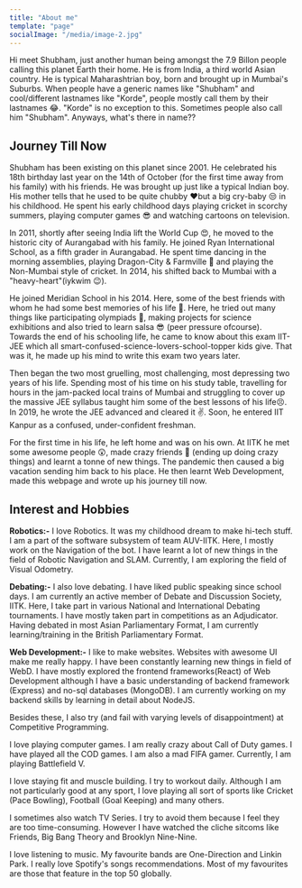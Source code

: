```yaml
---
title: "About me"
template: "page"
socialImage: "/media/image-2.jpg"
---
```


Hi meet Shubham, just another human being amongst the 7.9 Billon people calling this planet Earth their home. He is from India, a third world Asian country. He is typical Maharashtrian boy, born and brought up in Mumbai's Suburbs. When people have a generic names like "Shubham" and cool/different lastnames like "Korde", people mostly call them by their lastnames 😂. "Korde" is no exception to this. Sometimes people also call him "Shubham". Anyways, what's there in name??
<!-- 
*Donec eu libero sit amet quam egestas semper. Aenean ultricies mi vitae est. Mauris placerat eleifend leo. Quisque sit amet est et sapien ullamcorper pharetra. Vestibulum erat wisi, condimentum sed, commodo vitae, ornare sit amet, wisi.* -->

## Journey Till Now

Shubham has been existing on this planet since 2001. He celebrated his 18th birthday last year on the 14th of October (for the first time away from his family) with his friends. He was brought up just like a typical Indian boy. His mother tells that he used to be quite chubby ♥but a big cry-baby 😒 in his childhood. He spent his early childhood days playing cricket in scorchy summers, playing computer games 😎 and watching cartoons on television.

In 2011, shortly after seeing India lift the World Cup 😍, he moved to the historic city of Aurangabad with his family. He joined Ryan International School, as a fifth grader in Aurangabad. He spent time dancing in the morning assemblies, playing Dragon-City & Farmville 🤩 and playing the Non-Mumbai style of cricket. In 2014, his shifted back to Mumbai with a "heavy-heart"(iykwim 😉).

He joined Meridian School in his 2014. Here, some of the best friends with whom he had some best memories of his life 🥰. Here, he tried out many things like participating olympiads 🤔, making projects for science exhibitions and also tried to learn salsa 😎 (peer pressure ofcourse). Towards the end of his schooling life, he came to know about this exam IIT-JEE which all smart-confused-science-lovers-school-topper kids give. That was it, he made up his mind to write this exam two years later.

Then began the two most gruelling, most challenging, most depressing two years of his life. Spending most of his time on his study table, travelling for hours in the jam-packed local trains of Mumbai and struggling to cover up the massive JEE syllabus taught him some of the best lessons of his life😣. In 2019, he wrote the JEE advanced and cleared it ✌. Soon, he entered IIT Kanpur as a confused, under-confident freshman.

For the first time in his life, he left home and was on his own. At IITK he met some awesome people 😲, made crazy friends 🥳 (ending up doing crazy things) and learnt a tonne of new things. The pandemic then caused a big vacation sending him back to his place. He then learnt Web Development, made this webpage and wrote up his journey till now.

## Interest and Hobbies

**Robotics:-** I love Robotics. It was my childhood dream to make hi-tech stuff. I am a part of the software subsystem of team AUV-IITK. Here, I mostly work on the Navigation of the bot. I have learnt a lot of new things in the field of Robotic Navigation and SLAM. Currently, I am exploring the field of Visual Odometry.

**Debating:-** I also love debating. I have liked public speaking since school days. I am currently an active member of Debate and Discussion Society, IITK. Here, I take part in various National and International Debating tournaments. I have mostly taken part in competitions as an Adjudicator. Having debated in most Asian Parliamentary Format, I am currently learning/training in the British Parliamentary Format.

**Web Development:-** I like to make websites. Websites with awesome UI make me really happy. I have been constantly learning new things in field of WebD. I have mostly explored the frontend frameworks(React) of Web Development although I have a basic understanding of backend framework (Express) and no-sql databases (MongoDB). I am currently working on my backend skills by learning in detail about NodeJS.

Besides these, I also try (and fail with varying levels of disappointment) at Competitive Programming.

I love playing computer games. I am really crazy about Call of Duty games. I have played all the COD games. I am also a mad FIFA gamer. Currently, I am playing Battlefield V.

I love staying fit and muscle building. I try to workout daily. Although I am not particularly good at any sport, I love playing all sort of sports like Cricket (Pace Bowling), Football (Goal Keeping) and many others.

I sometimes also watch TV Series. I try to avoid them because I feel they are too time-consuming. However I have watched the cliche sitcoms like Friends, Big Bang Theory and Brooklyn Nine-Nine.

I love listening to music. My favourite bands are One-Direction and Linkin Park. I really love Spotify's songs recommendations. Most of my favourites are those that feature in the top 50 globally.